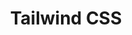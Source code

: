 ---
layout: posts_by_category
categories: tailwindcss
title: Tailwind CSS
permalink: /category/tailwindcss
---